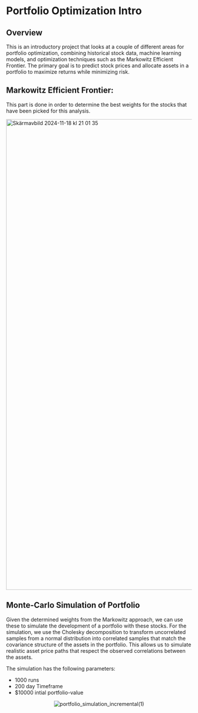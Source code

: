# Portfolio Optimization Intro

## Overview
This is an introductory project that looks at a couple of different areas for portfolio optimization, combining historical stock data, machine learning models, and optimization techniques such as the Markowitz Efficient Frontier. The primary goal is to predict stock prices and allocate assets in a portfolio to maximize returns while minimizing risk.

## Markowitz Efficient Frontier:

This part is done in order to determine the best weights for the stocks that have been picked for this analysis. 

<img width="1277" alt="Skärmavbild 2024-11-18 kl  21 01 35" src="https://github.com/user-attachments/assets/f9cadcb5-b922-4876-b419-d4b09ddea515">

## Monte-Carlo Simulation of Portfolio

Given the determined weights from the Markowitz approach, we can use these to simulate the development of a portfolio with these stocks. For the simulation, we use the Cholesky decomposition to transform uncorrelated samples from a normal distribution into correlated samples that match the covariance structure of the assets in the portfolio. This allows us to simulate realistic asset price paths that respect the observed correlations between the assets.

The simulation has the following parameters:

- 1000 runs
- 200 day Timeframe
- $10000 intial portfolio-value

<div align="center">
  <img src="https://github.com/user-attachments/assets/1123429c-2c42-405a-a830-748b7788a226" alt="portfolio_simulation_incremental(1)" />
</div>


